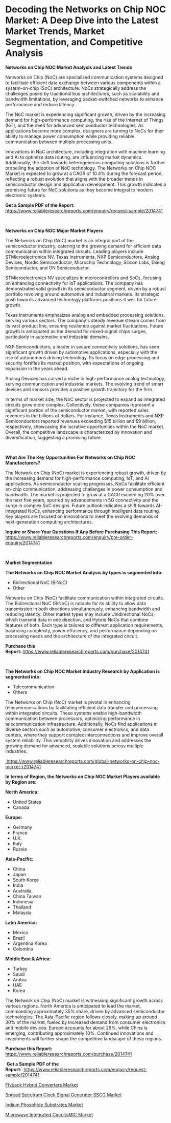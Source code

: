 <p><h1>Decoding the Networks on Chip NOC Market: A Deep Dive into the Latest Market Trends, Market Segmentation, and Competitive Analysis</h1></p><p><strong>Networks on Chip NOC Market Analysis and Latest Trends</strong></p>
<p><p>Networks on Chip (NoC) are specialized communication systems designed to facilitate efficient data exchange between various components within a system-on-chip (SoC) architecture. NoCs strategically address the challenges posed by traditional bus architectures, such as scalability and bandwidth limitations, by leveraging packet-switched networks to enhance performance and reduce latency.</p><p>The NoC market is experiencing significant growth, driven by the increasing demand for high-performance computing, the rise of the Internet of Things (IoT), and the need for advanced semiconductor technologies. As applications become more complex, designers are turning to NoCs for their ability to manage power consumption while providing reliable communication between multiple processing units.</p><p>Innovations in NoC architecture, including integration with machine learning and AI to optimize data routing, are influencing market dynamics. Additionally, the shift towards heterogeneous computing solutions is further propelling the adoption of NoC technology. The Networks on Chip NOC Market is expected to grow at a CAGR of 10.4% during the forecast period, reflecting a robust evolution that aligns with the broader trends in semiconductor design and application development. This growth indicates a promising future for NoC solutions as they become integral to modern electronic systems.</p></p>
<p><strong>Get a Sample PDF of the Report:&nbsp;</strong> <a href="https://www.reliableresearchreports.com/enquiry/request-sample/2014741?utm_campaign=112&utm_medium=2&utm_source=Github&utm_content=ia&utm_term=17012025&utm_id=networks-on-chip-noc">https://www.reliableresearchreports.com/enquiry/request-sample/2014741</a></p>
<p>&nbsp;</p>
<p><strong>Networks on Chip NOC Major Market Players</strong></p>
<p><p>The Networks on Chip (NoC) market is an integral part of the semiconductor industry, catering to the growing demand for efficient data communication within integrated circuits. Leading players include STMicroelectronics NV, Texas Instruments, NXP Semiconductors, Analog Devices, Nordic Semiconductor, Microchip Technology, Silicon Labs, Dialog Semiconductor, and ON Semiconductor. </p><p>STMicroelectronics NV specializes in microcontrollers and SoCs, focusing on enhancing connectivity for IoT applications. The company has demonstrated solid growth in its semiconductor segment, driven by a robust portfolio revolving around automotive and industrial markets. Its strategic push towards advanced technology platforms positions it well for future growth.</p><p>Texas Instruments emphasizes analog and embedded processing solutions, serving various sectors. The company's steady revenue stream comes from its vast product line, ensuring resilience against market fluctuations. Future growth is anticipated as the demand for mixed-signal chips surges, particularly in automotive and industrial domains.</p><p>NXP Semiconductors, a leader in secure connectivity solutions, has seen significant growth driven by automotive applications, especially with the rise of autonomous driving technology. Its focus on edge processing and security fortifies its market position, with expectations of ongoing expansion in the years ahead.</p><p>Analog Devices has carved a niche in high-performance analog technology, serving communication and industrial markets. The evolving trend of smart devices and sensors provides a positive growth trajectory for the firm.</p><p>In terms of market size, the NoC sector is projected to expand as integrated circuits grow more complex. Collectively, these companies represent a significant portion of the semiconductor market, with reported sales revenues in the billions of dollars. For instance, Texas Instruments and NXP Semiconductors reported revenues exceeding $15 billion and $9 billion, respectively, showcasing the lucrative opportunities within the NoC market. Overall, the competitive landscape is characterized by innovation and diversification, suggesting a promising future.</p></p>
<p>&nbsp;</p>
<p><strong>What Are The Key Opportunities For Networks on Chip NOC Manufacturers?</strong></p>
<p><p>The Network on Chip (NoC) market is experiencing robust growth, driven by the increasing demand for high-performance computing, IoT, and AI applications. As semiconductor scaling progresses, NoCs facilitate efficient on-chip communication, addressing challenges in power consumption and bandwidth. The market is projected to grow at a CAGR exceeding 20% over the next five years, spurred by advancements in 5G connectivity and the surge in complex SoC designs. Future outlook indicates a shift towards AI-integrated NoCs, enhancing performance through intelligent data routing. Key players are focused on innovations to meet the evolving demands of next-generation computing architectures.</p></p>
<p><strong>Inquire or Share Your Questions If Any Before Purchasing This Report:</strong> <a href="https://www.reliableresearchreports.com/enquiry/pre-order-enquiry/2014741?utm_campaign=112&utm_medium=2&utm_source=Github&utm_content=ia&utm_term=17012025&utm_id=networks-on-chip-noc">https://www.reliableresearchreports.com/enquiry/pre-order-enquiry/2014741</a></p>
<p>&nbsp;</p>
<p><strong>Market Segmentation</strong></p>
<p><strong>The Networks on Chip NOC Market Analysis by types is segmented into:</strong></p>
<p><ul><li>Bidirectional NoC (BiNoC)</li><li>Other</li></ul></p>
<p><p>Networks on Chip (NoC) facilitate communication within integrated circuits. The Bidirectional NoC (BiNoC) is notable for its ability to allow data transmission in both directions simultaneously, enhancing bandwidth and reducing latency. Other market types may include Unidirectional NoCs, which transmit data in one direction, and Hybrid NoCs that combine features of both. Each type is tailored to different application requirements, balancing complexity, power efficiency, and performance depending on processing needs and the architecture of the integrated circuit.</p></p>
<p><strong>Purchase this Report:&nbsp;</strong><a href="https://www.reliableresearchreports.com/purchase/2014741?utm_campaign=112&utm_medium=2&utm_source=Github&utm_content=ia&utm_term=17012025&utm_id=networks-on-chip-noc">https://www.reliableresearchreports.com/purchase/2014741</a></p>
<p>&nbsp;</p>
<p><strong>The Networks on Chip NOC Market Industry Research by Application is segmented into:</strong></p>
<p><ul><li>Telecommunication</li><li>Others</li></ul></p>
<p><p>The Networks on Chip (NoC) market is pivotal in enhancing telecommunications by facilitating efficient data transfer and processing within integrated circuits. These systems enable high-bandwidth communication between processors, optimizing performance in telecommunication infrastructure. Additionally, NoCs find applications in diverse sectors such as automotive, consumer electronics, and data centers, where they support complex interconnections and improve overall system reliability. This versatility drives innovation and addresses the growing demand for advanced, scalable solutions across multiple industries.</p></p>
<p><a href="https://www.reliableresearchreports.com/global-networks-on-chip-noc-market-r2014741?utm_campaign=112&utm_medium=2&utm_source=Github&utm_content=ia&utm_term=17012025&utm_id=networks-on-chip-noc">&nbsp;https://www.reliableresearchreports.com/global-networks-on-chip-noc-market-r2014741</a></p>
<p><strong>In terms of Region, the Networks on Chip NOC Market Players available by Region are:</strong></p>
<p>
    <p> <strong> North America: </strong>
        <ul>
            <li>United States</li>
            <li>Canada</li>
        </ul>
        </p> 
    <p> <strong> Europe: </strong>
        <ul>
            <li>Germany</li>
            <li>France</li>
            <li>U.K.</li>
            <li>Italy</li>
            <li>Russia</li>
        </ul>
        </p> 
    <p> <strong> Asia-Pacific: </strong>
        <ul>
            <li>China</li>
            <li>Japan</li>
            <li>South Korea</li>
            <li>India</li>
            <li>Australia</li>
            <li>China Taiwan</li>
            <li>Indonesia</li>
            <li>Thailand</li>
            <li>Malaysia</li>
        </ul>
        </p> 
    <p> <strong> Latin America: </strong>
        <ul>
            <li>Mexico</li>
            <li>Brazil</li>
            <li>Argentina Korea</li>
            <li>Colombia</li>
        </ul>
        </p> 
    <p> <strong> Middle East & Africa: </strong>
        <ul>
            <li>Turkey</li>
            <li>Saudi</li>
            <li>Arabia</li>
            <li>UAE</li>
            <li>Korea</li>
        </ul>
    </p>
    </p>
<p><p>The Network on Chip (NoC) market is witnessing significant growth across various regions. North America is anticipated to lead the market, commanding approximately 35% share, driven by advanced semiconductor technologies. The Asia-Pacific region follows closely, making up around 30% of the market, fueled by increased demand from consumer electronics and mobile devices. Europe accounts for about 25%, while China is emerging, contributing approximately 10%. Continued innovations and investments will further shape the competitive landscape of these regions.</p></p>
<p><strong>Purchase this Report: </strong><a href="https://www.reliableresearchreports.com/purchase/2014741?utm_campaign=112&utm_medium=2&utm_source=Github&utm_content=ia&utm_term=17012025&utm_id=networks-on-chip-noc">https://www.reliableresearchreports.com/purchase/2014741</a></p>
<p>&nbsp;<strong>Get a Sample PDF of the Report:&nbsp;&nbsp;</strong><a href="https://www.reliableresearchreports.com/enquiry/request-sample/2014741?utm_campaign=112&utm_medium=2&utm_source=Github&utm_content=ia&utm_term=17012025&utm_id=networks-on-chip-noc">https://www.reliableresearchreports.com/enquiry/request-sample/2014741</a></p>
<p><strong></strong></p>
<p><p><a href="https://github.com/klindsey95/Market-Research-Report-List-1/blob/main/flyback-hybrid-converters-market.md?utm_campaign=112&utm_medium=2&utm_source=Github&utm_content=ia&utm_term=17012025&utm_id=networks-on-chip-noc">Flyback Hybrid Converters Market</a></p><p><a href="https://github.com/steidmindy199393/Market-Research-Report-List-1/blob/main/spread-spectrum-clock-signal-generator-sscg-market.md?utm_campaign=112&utm_medium=2&utm_source=Github&utm_content=ia&utm_term=17012025&utm_id=networks-on-chip-noc">Spread Spectrum Clock Signal Generator SSCG Market</a></p><p><a href="https://github.com/delindacallegari68/Market-Research-Report-List-1/blob/main/indium-phosphide-substrates-market.md?utm_campaign=112&utm_medium=2&utm_source=Github&utm_content=ia&utm_term=17012025&utm_id=networks-on-chip-noc">Indium Phosphide Substrates Market</a></p><p><a href="https://github.com/santosh758595/Market-Research-Report-List-6/blob/main/microwave-integrated-circuitsmic-market.md?utm_campaign=112&utm_medium=2&utm_source=Github&utm_content=ia&utm_term=17012025&utm_id=networks-on-chip-noc">Microwave Integrated CircuitsMIC Market</a></p></p>